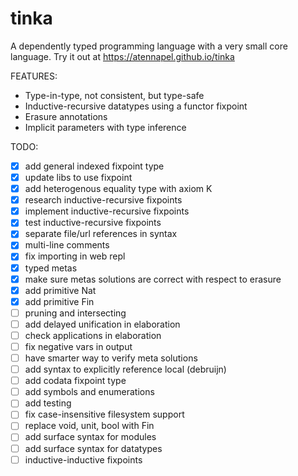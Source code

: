 # tinka

A dependently typed programming language with a very small core language.
Try it out at https://atennapel.github.io/tinka

FEATURES:
- Type-in-type, not consistent, but type-safe
- Inductive-recursive datatypes using a functor fixpoint
- Erasure annotations
- Implicit parameters with type inference

TODO:
- [x] add general indexed fixpoint type
- [x] update libs to use fixpoint
- [x] add heterogenous equality type with axiom K
- [x] research inductive-recursive fixpoints
- [x] implement inductive-recursive fixpoints
- [x] test inductive-recursive fixpoints
- [x] separate file/url references in syntax
- [x] multi-line comments
- [x] fix importing in web repl
- [x] typed metas
- [x] make sure metas solutions are correct with respect to erasure
- [x] add primitive Nat
- [x] add primitive Fin
- [ ] pruning and intersecting
- [ ] add delayed unification in elaboration
- [ ] check applications in elaboration
- [ ] fix negative vars in output
- [ ] have smarter way to verify meta solutions
- [ ] add syntax to explicitly reference local (debruijn)
- [ ] add codata fixpoint type
- [ ] add symbols and enumerations
- [ ] add testing
- [ ] fix case-insensitive filesystem support
- [ ] replace void, unit, bool with Fin
- [ ] add surface syntax for modules
- [ ] add surface syntax for datatypes
- [ ] inductive-inductive fixpoints
